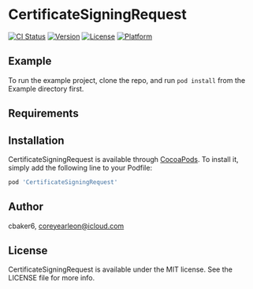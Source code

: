 # CertificateSigningRequest

[![CI Status](https://img.shields.io/travis/cbaker6/CertificateSigningRequest.svg?style=flat)](https://travis-ci.org/cbaker6/CertificateSigningRequest)
[![Version](https://img.shields.io/cocoapods/v/CertificateSigningRequest.svg?style=flat)](https://cocoapods.org/pods/CertificateSigningRequest)
[![License](https://img.shields.io/cocoapods/l/CertificateSigningRequest.svg?style=flat)](https://cocoapods.org/pods/CertificateSigningRequest)
[![Platform](https://img.shields.io/cocoapods/p/CertificateSigningRequest.svg?style=flat)](https://cocoapods.org/pods/CertificateSigningRequest)

## Example

To run the example project, clone the repo, and run `pod install` from the Example directory first.

## Requirements

## Installation

CertificateSigningRequest is available through [CocoaPods](https://cocoapods.org). To install
it, simply add the following line to your Podfile:

```ruby
pod 'CertificateSigningRequest'
```

## Author

cbaker6, coreyearleon@icloud.com

## License

CertificateSigningRequest is available under the MIT license. See the LICENSE file for more info.
